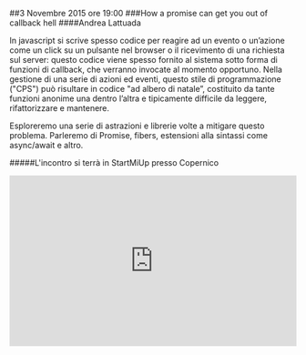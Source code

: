 ##3 Novembre 2015 ore 19:00
###How a promise can get you out of callback hell
####Andrea Lattuada <a href="https://twitter.com/utaal" target="_blank" class="icon-twitter"></a>

In javascript si scrive spesso codice per reagire ad un evento o un’azione come un click su un pulsante nel browser o il ricevimento di una richiesta sul server: questo codice viene spesso fornito al sistema sotto forma di funzioni di callback, che verranno invocate al momento opportuno. Nella gestione di una serie di azioni ed eventi, questo stile di programmazione ("CPS") può risultare in codice "ad albero di natale”, costituito da tante funzioni anonime una dentro l’altra e tipicamente difficile da leggere, rifattorizzare e mantenere.

Esploreremo una serie di astrazioni e librerie volte a mitigare questo problema. Parleremo di Promise, fibers, estensioni alla sintassi come async/await e altro.

#####L'incontro si terrà in StartMiUp presso Copernico
<div class="frame">
<iframe src="https://www.google.com/maps/embed?pb=!1m18!1m12!1m3!1d2797.0069000733693!2d9.20309423016357!3d45.48980579943327!2m3!1f0!2f0!3f0!3m2!1i1024!2i768!4f13.1!3m3!1m2!1s0x0000000000000000%3A0xf85d28f3d532d3b5!2sCopernico+Milano!5e0!3m2!1sen!2sit!4v1431020946555" width="100%" height="300" frameborder="0" style="border:0"></iframe>
</div>
